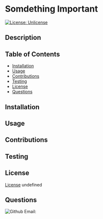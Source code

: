 # Somdething Important
  [![License: Unlicense](https://img.shields.io/badge/license-Unlicense-blue.svg)](http://unlicense.org/)

## Description


## Table of Contents
- [Installation](#installation)
- [Usage](#usage)
- [Contributions](#contributions)
- [Testing](#testing)
- [License](#license)
- [Questions](#questions)

## Installation


## Usage


## Contributions


## Testing


## License
[License](http://unlicense.org/)
undefined

## Questions
![Github](https://github.com/)
Email: 